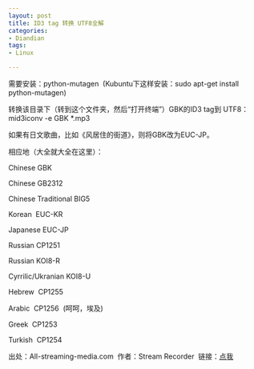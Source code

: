 ```yaml
---
layout: post
title: ID3 tag 转换 UTF8全解
categories:
- Diandian
tags:
- Linux

---
```

<p>需要安装：python-mutagen &nbsp;(Kubuntu下这样安装：sudo apt-get install python-mutagen)</p>
<p>转换该目录下（转到这个文件夹，然后“打开终端”）GBK的ID3 tag到 UTF8：mid3iconv -e GBK *.mp3</p>
<p>如果有日文歌曲，比如《风居住的街道》，则将GBK改为EUC-JP。</p>
<p>相应地（大全就大全在这里）：</p>
<p>Chinese GBK</p>
<p>Chinese GB2312</p>
<p>Chinese Traditional BIG5</p>
<p>Korean &nbsp;EUC-KR</p>
<p>Japanese EUC-JP</p>
<p>Russian CP1251</p>
<p>Russian&nbsp;KOI8-R</p>
<p>Cyrrilic/Ukranian&nbsp;KOI8-U</p>
<p>Hebrew &nbsp;CP1255</p>
<p>Arabic &nbsp;CP1256 &nbsp;(呵呵，埃及)</p>
<p>Greek &nbsp;CP1253</p>
<p>Turkish &nbsp;CP1254</p>
<p>出处：All-streaming-media.com &nbsp;作者：Stream Recorder &nbsp;链接：<a href="http://stream-recorder.com/forum/correcting-gbk-big5-cp1251-id3v1-and-id3v2-t5598.html?goto=newpost" target="_blank">点我</a></p>
<p></p>
